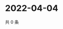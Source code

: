 # 2022-04-04

共 0 条

<!-- BEGIN WEIBO -->
<!-- 最后更新时间 Mon Apr 04 2022 19:00:56 GMT+0800 (China Standard Time) -->

<!-- END WEIBO -->
